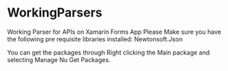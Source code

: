 # WorkingParsers
 Working Parser for APIs on Xamarin Forms App
Please Make sure you have the following pre requisite libraries installed:
Newtonsoft.Json

You can get the packages through Right clicking the Main package and selecting Manage Nu Get Packages. 
